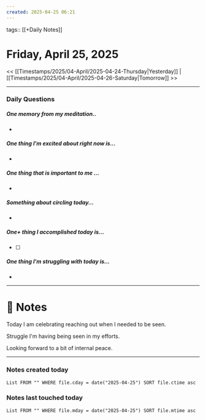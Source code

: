```yaml
---
created: 2025-04-25 06:21
---
```

tags:: [[+Daily Notes]]

# Friday, April 25, 2025

<< [[Timestamps/2025/04-April/2025-04-24-Thursday|Yesterday]] | [[Timestamps/2025/04-April/2025-04-26-Saturday|Tomorrow]] >>

---
### Daily Questions
#####  One memory from my meditation..  
- 

#####  One thing I'm excited about right now is...
- 
##### One thing that is important to me ...
- 
##### Something about circling today...  
- 
##### One+ thing I accomplished today is...
- [ ] 

##### One thing I'm struggling with today is...
- 

---
# 📝 Notes
Today I am celebrating reaching out when I needed to be seen. 

Struggle I'm having being seen in my efforts. 

Looking forward to a bit of internal peace. 

---
### Notes created today
```dataview
List FROM "" WHERE file.cday = date("2025-04-25") SORT file.ctime asc
```

### Notes last touched today
```dataview
List FROM "" WHERE file.mday = date("2025-04-25") SORT file.mtime asc
```